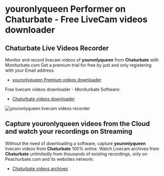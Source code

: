 # youronlyqueen Performer on Chaturbate - Free LiveCam videos downloader

## Chaturbate Live Videos Recorder

Monitor and record livecam videos of **youronlyqueen** from **Chaturbate** with Moniturbate.com
Get a premium trial for free by just and only registering with your Email address:
* [youronlyqueen Premium videos downloader](https://moniturbate.com/request-demo-licence-key.html)

Free livecam videos downloader - Moniturbate Software:
* [Chaturbate videos downloader](https://moniturbate.com/moniturbate-download-software.html)

![youronlyqueen livecam videos recorder](https://peachurnet.com/templates/moniturbate-software.png)


## Capture youronlyqueen videos from the Cloud and watch your recordings on Streaming

Without the need of downloading a software, capture **youronlyqueen** livecam videos from **Chaturbate** 100% online.
Watch Livecam archives from **Chaturbate** unlimitedly from thousands of existing recordings, only on Peachurbate.com and its websites network:
* [Chaturbate videos archives](https://peachurnet.com/)